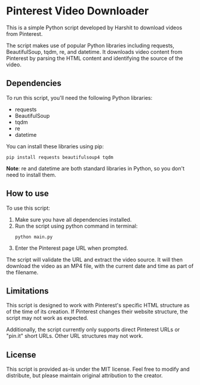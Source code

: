# Pinterest Video Downloader

This is a simple Python script developed by Harshit to download videos from Pinterest.

The script makes use of popular Python libraries including requests, BeautifulSoup, tqdm, re, and datetime. It downloads video content from Pinterest by parsing the HTML content and identifying the source of the video. 

## Dependencies

To run this script, you'll need the following Python libraries:
- requests
- BeautifulSoup
- tqdm
- re
- datetime

You can install these libraries using pip:
```shell
pip install requests beautifulsoup4 tqdm
```
**Note**: re and datetime are both standard libraries in Python, so you don't need to install them.

## How to use

To use this script:
1. Make sure you have all dependencies installed.
2. Run the script using python command in terminal:
    ```shell
    python main.py
    ```
3. Enter the Pinterest page URL when prompted.

The script will validate the URL and extract the video source. It will then download the video as an MP4 file, with the current date and time as part of the filename.

## Limitations

This script is designed to work with Pinterest's specific HTML structure as of the time of its creation. If Pinterest changes their website structure, the script may not work as expected.

Additionally, the script currently only supports direct Pinterest URLs or "pin.it" short URLs. Other URL structures may not work.

## License

This script is provided as-is under the MIT license. Feel free to modify and distribute, but please maintain original attribution to the creator.